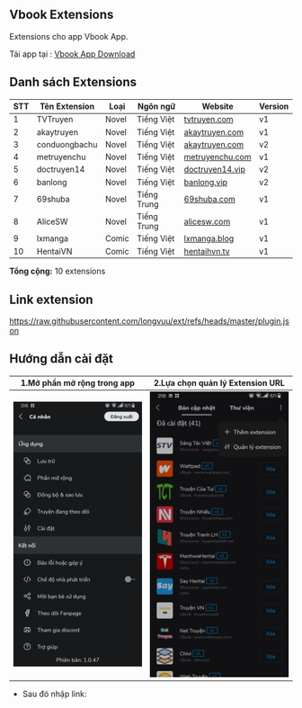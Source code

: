<!-- filepath: c:\Users\Long\Desktop\vbook-extensions\README.md -->
## Vbook Extensions

Extensions cho app Vbook App.

Tải app tại : [Vbook App Download](https://bit.ly/vbookapp)

## Danh sách Extensions

| STT | Tên Extension | Loại | Ngôn ngữ | Website | Version |
|-----|---------------|------|----------|---------|---------|
| 1 | TVTruyen | Novel | Tiếng Việt | [tvtruyen.com](https://www.tvtruyen.com) | v1 |
| 2 | akaytruyen | Novel | Tiếng Việt | [akaytruyen.com](https://akaytruyen.com/) | v1 |
| 3 | conduongbachu | Novel | Tiếng Việt | [akaytruyen.com](https://akaytruyen.com/) | v2 |
| 4 | metruyenchu | Novel | Tiếng Việt | [metruyenchu.com](https://metruyenchu.com) | v1 |
| 5 | doctruyen14 | Novel | Tiếng Việt | [doctruyen14.vip](https://doctruyen14.vip/) | v2 |
| 6 | banlong | Novel | Tiếng Việt | [banlong.vip](https://banlong.vip/) | v2 |
| 7 | 69shuba | Novel | Tiếng Trung | [69shuba.com](https://www.69shuba.com/) | v1 |
| 8 | AliceSW | Novel | Tiếng Trung | [alicesw.com](https://www.alicesw.com/) | v1 |
| 9 | lxmanga | Comic | Tiếng Việt | [lxmanga.blog](https://lxmanga.blog/) | v1 |
| 10 | HentaiVN | Comic | Tiếng Việt | [hentaihvn.tv](https://hentaihvn.tv) | v1 |

**Tổng cộng:** 10 extensions

## Link extension

https://raw.githubusercontent.com/longvuu/ext/refs/heads/master/plugin.json

## Hướng dẫn cài đặt

| 1.Mở phần mở rộng trong app                   | 2.Lựa chọn quản lý Extension URL        |
| --------------------------------------------- | --------------------------------------- |
| <img src='huongdan/extension.jpg' width='500'>| <img src='huongdan/add.jpg' width='500'>|
* Sau đó nhập link: